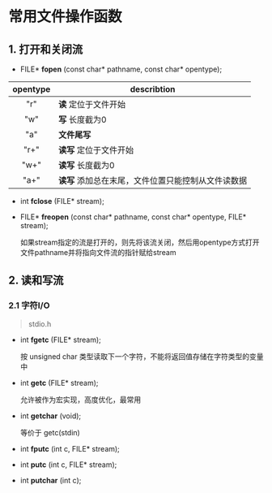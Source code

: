# 常用文件操作函数

## 1. 打开和关闭流

+ FILE\* **fopen** (const char\* pathname, const char\* opentype);

opentype|describtion
:-:|-
"r"|**读** 定位于文件开始
"w"|**写** 长度截为0
"a"|**文件尾写**
"r+"|**读写** 定位于文件开始
"w+"|**读写** 长度截为0
"a+"|**读写** 添加总在末尾，文件位置只能控制从文件读数据

+ int **fclose** (FILE\* stream);

+ FILE\* **freopen** (const char\* pathname, const char\* opentype, FILE\* stream);

  如果stream指定的流是打开的，则先将该流关闭，然后用opentype方式打开文件pathname并将指向文件流的指针赋给stream

## 2. 读和写流

### 2.1 字符I/O

> stdio.h

+ int **fgetc** (FILE\* stream);

  按 unsigned char 类型读取下一个字符，不能将返回值存储在字符类型的变量中

+ int **getc** (FILE\* stream);

  允许被作为宏实现，高度优化，最常用

+ int **getchar** (void);

  等价于 getc(stdin)

+ int **fputc** (int c, FILE\* stream);

+ int **putc** (int c, FILE\* stream);

+ int **putchar** (int c);

